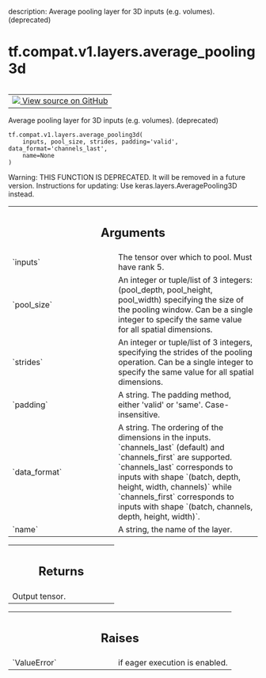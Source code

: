 description: Average pooling layer for 3D inputs (e.g. volumes). (deprecated)

<div itemscope itemtype="http://developers.google.com/ReferenceObject">
<meta itemprop="name" content="tf.compat.v1.layers.average_pooling3d" />
<meta itemprop="path" content="Stable" />
</div>

# tf.compat.v1.layers.average_pooling3d

<!-- Insert buttons and diff -->

<table class="tfo-notebook-buttons tfo-api nocontent" align="left">
<td>
  <a target="_blank" href="https://github.com/tensorflow/tensorflow/blob/r2.3/tensorflow/python/keras/legacy_tf_layers/pooling.py#L349-L388">
    <img src="https://www.tensorflow.org/images/GitHub-Mark-32px.png" />
    View source on GitHub
  </a>
</td>
</table>



Average pooling layer for 3D inputs (e.g. volumes). (deprecated)

<pre class="devsite-click-to-copy prettyprint lang-py tfo-signature-link">
<code>tf.compat.v1.layers.average_pooling3d(
    inputs, pool_size, strides, padding='valid', data_format='channels_last',
    name=None
)
</code></pre>



<!-- Placeholder for "Used in" -->

Warning: THIS FUNCTION IS DEPRECATED. It will be removed in a future version.
Instructions for updating:
Use keras.layers.AveragePooling3D instead.

<!-- Tabular view -->
 <table class="responsive fixed orange">
<colgroup><col width="214px"><col></colgroup>
<tr><th colspan="2"><h2 class="add-link">Arguments</h2></th></tr>

<tr>
<td>
`inputs`
</td>
<td>
The tensor over which to pool. Must have rank 5.
</td>
</tr><tr>
<td>
`pool_size`
</td>
<td>
An integer or tuple/list of 3 integers:
(pool_depth, pool_height, pool_width)
specifying the size of the pooling window.
Can be a single integer to specify the same value for
all spatial dimensions.
</td>
</tr><tr>
<td>
`strides`
</td>
<td>
An integer or tuple/list of 3 integers,
specifying the strides of the pooling operation.
Can be a single integer to specify the same value for
all spatial dimensions.
</td>
</tr><tr>
<td>
`padding`
</td>
<td>
A string. The padding method, either 'valid' or 'same'.
Case-insensitive.
</td>
</tr><tr>
<td>
`data_format`
</td>
<td>
A string. The ordering of the dimensions in the inputs.
`channels_last` (default) and `channels_first` are supported.
`channels_last` corresponds to inputs with shape
`(batch, depth, height, width, channels)` while `channels_first`
corresponds to inputs with shape
`(batch, channels, depth, height, width)`.
</td>
</tr><tr>
<td>
`name`
</td>
<td>
A string, the name of the layer.
</td>
</tr>
</table>



<!-- Tabular view -->
 <table class="responsive fixed orange">
<colgroup><col width="214px"><col></colgroup>
<tr><th colspan="2"><h2 class="add-link">Returns</h2></th></tr>
<tr class="alt">
<td colspan="2">
Output tensor.
</td>
</tr>

</table>



<!-- Tabular view -->
 <table class="responsive fixed orange">
<colgroup><col width="214px"><col></colgroup>
<tr><th colspan="2"><h2 class="add-link">Raises</h2></th></tr>

<tr>
<td>
`ValueError`
</td>
<td>
if eager execution is enabled.
</td>
</tr>
</table>

